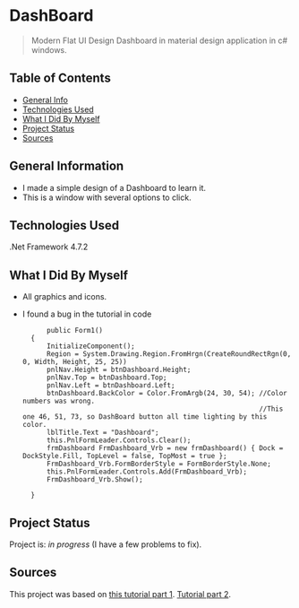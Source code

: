 # DashBoard 
> Modern Flat UI Design Dashboard in material design application in c# windows.

## Table of Contents
* [General Info](#general-information)
* [Technologies Used](#technologies-used)
* [What I Did By Myself](#what-i-did-by-myself)
* [Project Status](#project-status)
* [Sources](#sources)

## General Information
- I made a simple design of a Dashboard to learn it.
- This is a window with several options to click.

## Technologies Used
.Net Framework 4.7.2

## What I Did By Myself
- All graphics and icons.
- I found a bug in the tutorial in code 
         
            public Form1()
        {
            InitializeComponent();
            Region = System.Drawing.Region.FromHrgn(CreateRoundRectRgn(0, 0, Width, Height, 25, 25))
            pnlNav.Height = btnDashboard.Height;
            pnlNav.Top = btnDashboard.Top;
            pnlNav.Left = btnDashboard.Left;
            btnDashboard.BackColor = Color.FromArgb(24, 30, 54); //Color numbers was wrong. 
                                                                 //This one 46, 51, 73, so DashBoard button all time lighting by this color.
            lblTitle.Text = "Dashboard";
            this.PnlFormLeader.Controls.Clear();
            frmDashboard FrmDashboard_Vrb = new frmDashboard() { Dock = DockStyle.Fill, TopLevel = false, TopMost = true };
            FrmDashboard_Vrb.FormBorderStyle = FormBorderStyle.None;
            this.PnlFormLeader.Controls.Add(FrmDashboard_Vrb);
            FrmDashboard_Vrb.Show();

        }   


## Project Status
Project is: _in progress_ (I have a few problems to fix).

## Sources
This project was based on [this tutorial part 1](https://www.youtube.com/watch?v=vYDyGxoq9JU&list=WL&index=10).
[Tutorial part 2](https://www.youtube.com/watch?v=3ox-6NFAt8I).
